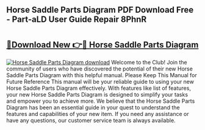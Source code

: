 ## Horse Saddle Parts Diagram PDF Download Free - Part-aLD User Guide Repair 8PhnR

# <h2><a href="http://dfsm5h.blite.top/?on=Horse+Saddle+Parts+Diagram">🔗Download New 👉🔴 Horse Saddle Parts Diagram</a></h2>

[![Horse Saddle Parts Diagram download](https://i.imgur.com/lujVjoI.png)](http://dfsm5h.blite.top/?on=Horse+Saddle+Parts+Diagram)
Welcome to the Club! Join the community of users who have discovered the potential of their new Horse Saddle Parts Diagram with this helpful manual. Please Keep This Manual for Future Reference This manual will be your reliable guide to using your new Horse Saddle Parts Diagram effectively. With features like list of features, your new Horse Saddle Parts Diagram is designed to simplify your tasks and empower you to achieve more. We believe that the Horse Saddle Parts Diagram has been an essential guide in your quest to understand the features and capabilities of your new item. If you need any assistance or have any questions, our customer service team is always available.
